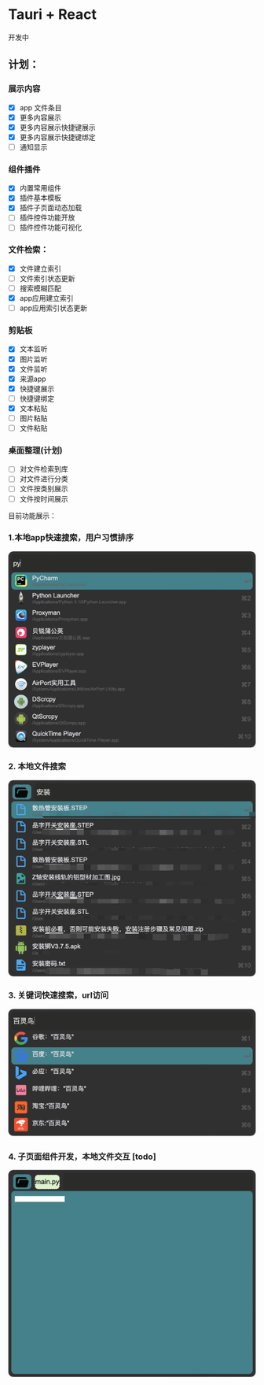 # Tauri + React

开发中

## 计划：
### 展示内容
- [x] app 文件条目
- [x] 更多内容展示 
- [x] 更多内容展示快捷键展示 
- [x] 更多内容展示快捷键绑定
- [ ] 通知显示

### 组件插件
- [x] 内置常用组件
- [x] 插件基本模板
- [x] 插件子页面动态加载
- [ ] 插件控件功能开放
- [ ] 插件控件功能可视化
### 文件检索：
- [x] 文件建立索引 
- [ ] 文件索引状态更新
- [ ] 搜索模糊匹配
- [x] app应用建立索引
- [ ] app应用索引状态更新

### 剪贴板
- [x] 文本监听  
- [x] 图片监听
- [x] 文件监听
- [x] 来源app 
- [x] 快捷键展示
- [ ] 快捷键绑定
- [x] 文本粘贴 
- [ ] 图片粘贴 
- [ ] 文件粘贴

### 桌面整理(计划)
- [ ] 对文件检索到库
- [ ] 对文件进行分类
- [ ] 文件按类别展示
- [ ] 文件按时间展示

目前功能展示：

### 1.本地app快速搜索，用户习惯排序
![image](show/2.png)

### 2. 本地文件搜索
![image](show/3.png)

### 3. 关键词快速搜索，url访问
![image](show/4.png)

### 4. 子页面组件开发，本地文件交互 [todo]
![image](show/5.png)
